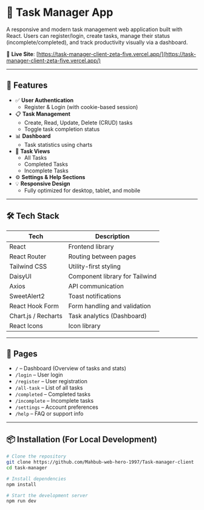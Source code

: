 # 📝 Task Manager App

A responsive and modern task management web application built with React. Users can register/login, create tasks, manage their status (incomplete/completed), and track productivity visually via a dashboard.

🔗 **Live Site**: [https://task-manager-client-zeta-five.vercel.app/](https://task-manager-client-zeta-five.vercel.app/)

---

## 🚀 Features

- ✅ **User Authentication**
  - Register & Login (with cookie-based session)
- 📋 **Task Management**
  - Create, Read, Update, Delete (CRUD) tasks
  - Toggle task completion status
- 📊 **Dashboard**
  - Task statistics using charts
- 📂 **Task Views**
  - All Tasks
  - Completed Tasks
  - Incomplete Tasks
- ⚙️ **Settings & Help Sections**
- 💡 **Responsive Design**
  - Fully optimized for desktop, tablet, and mobile

---

## 🛠️ Tech Stack

| Tech                | Description                    |
| ------------------- | ------------------------------ |
| React               | Frontend library               |
| React Router        | Routing between pages          |
| Tailwind CSS        | Utility-first styling          |
| DaisyUI             | Component library for Tailwind |
| Axios               | API communication              |
| SweetAlert2         | Toast notifications            |
| React Hook Form     | Form handling and validation   |
| Chart.js / Recharts | Task analytics (Dashboard)     |
| React Icons         | Icon library                   |

---

## 🧪 Pages

- `/` – Dashboard (Overview of tasks and stats)
- `/login` – User login
- `/register` – User registration
- `/all-task` – List of all tasks
- `/completed` – Completed tasks
- `/incomplete` – Incomplete tasks
- `/settings` – Account preferences
- `/help` – FAQ or support info

---

## 📦 Installation (For Local Development)

```bash
# Clone the repository
git clone https://github.com/Mahbub-web-hero-1997/Task-manager-client
cd task-manager

# Install dependencies
npm install

# Start the development server
npm run dev
```
